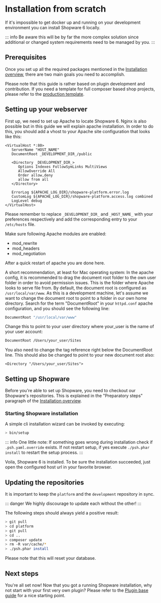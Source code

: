 # Installation from scratch

If it's impossible to get docker up and running on your development environment you can install Shopware 6 locally.

::: info
Be aware this will be by far the more complex solution since additional or changed system requirements need to be managed by you.
:::

## Prerequisites

Once you set up all the required packages mentioned in the [Installation overview](overview), there are two main goals you need to accomplish.

Please note that this guide is rather based on plugin development and contribution. If you need a template for full composer based shop projects, please refer to the [production template](https://github.com/shopware/production).

## Setting up your webserver

First up, we need to set up Apache to locate Shopware 6. Nginx is also possible but in this guide we will explain apache installation. In order to do this, you should add a vhost to your Apache site configuration that looks like this:

```text
<VirtualHost *:80>
   ServerName "HOST_NAME"
   DocumentRoot _DEVELOPMENT_DIR_/public

   <Directory _DEVELOPMENT_DIR_>
      Options Indexes FollowSymLinks MultiViews
      AllowOverride All
      Order allow,deny
      allow from all
   </Directory>

   ErrorLog ${APACHE_LOG_DIR}/shopware-platform.error.log
   CustomLog ${APACHE_LOG_DIR}/shopware-platform.access.log combined
   LogLevel debug
</VirtualHost>
```

Please remember to replace `_DEVELOPMENT_DIR_` and `_HOST_NAME_` with your preferences respectively and add the corresponding entry to your `/etc/hosts` file.

Make sure following Apache modules are enabled:

* mod\_rewrite
* mod\_headers
* mod\_negotiation

After a quick restart of apache you are done here.

A short recommendation, at least for Mac operating system: In the apache config, it is recommended to drag the document root folder to the own user folder in order to avoid permission issues. This is the folder where Apache looks to serve file from. By default, the document root is configured as `/usr/local/var/www`. As this is a development machine, let's assume we want to change the document root to point to a folder in our own home directory. Search for the term "DocumentRoot" in your `httpd.conf` apache configuration, and you should see the following line:

```bash
DocumentRoot "/usr/local/var/www"
```

Change this to point to your user directory where your\_user is the name of your user account:

```bash
DocumentRoot /Users/your_user/Sites
```

You also need to change the tag reference right below the DocumentRoot line. This should also be changed to point to your new document root also:

```text
<Directory "/Users/your_user/Sites">
```

## Setting up Shopware

Before you're able to set up Shopware, you need to checkout our Shopware's repositories. This is explained in the "Preparatory steps" paragraph of the [Installation overview](overview).

### Starting Shopware installation

A simple cli installation wizard can be invoked by executing:

```bash
> bin/setup
```

::: info
One little note: If something goes wrong during installation check if `.psh.yaml.override` exists. If not restart setup, if yes execute `./psh.phar install` to restart the setup process.
:::

Voila, Shopware 6 is installed. To be sure the installation succeeded, just open the configured host url in your favorite browser.

## Updating the repositories

It is important to keep the `platform` and the `development` repository in sync.

::: danger
We highly discourage to update each without the other!
:::

The following steps should always yield a positive result:

```bash
> git pull
> cd platform
> git pull
> cd ..
> composer update
> rm -R var/cache/*
> ./psh.phar install
```

Please note that this will reset your database.

## Next steps

You're all set now! Now that you got a running Shopware installation, why not start with your first very own plugin? Please refer to the [Plugin base guide](../plugins/plugins/plugin-base-guide) for a nice starting point.
